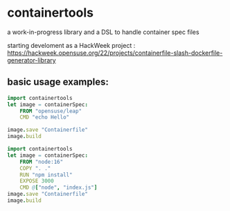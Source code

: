 # containertools
a work-in-progress library and a DSL to handle container spec files

starting develoment as a HackWeek project : https://hackweek.opensuse.org/22/projects/containerfile-slash-dockerfile-generator-library 

## basic usage examples:

```nim
import containertools
let image = containerSpec:
    FROM "opensuse/leap"
    CMD "echo Hello"

image.save "Containerfile"
image.build  
```

```nim
import containertools
let image = containerSpec:
    FROM "node:16"
    COPY ". ."
    RUN "npm install"
    EXPOSE 3000
    CMD @["node", "index.js"]
image.save "Containerfile"
image.build  
```
